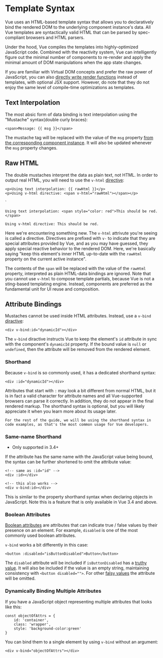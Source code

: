 # Template Syntax

Vue uses an HTML-based template syntax that allows you to declaratively bind the rendered DOM to the underlying component instance's data. All Vue templates are syntactically valid HTML that can be parsed by spec-compliant browsers and HTML parsers.

Under the hood, Vue compiles the templates into highly-optimized JavaScript code. Combined with the reactivity system, Vue can intelligently figure out the minimal number of components to re-render and apply the minimal amount of DOM manipulations when the app state changes.

If you are familiar with Virtual DOM concepts and prefer the raw power of JavaScript, you can also [directly write render functions](https://vuejs.org/guide/extras/render-function.html) instead of templates, with optional JSX support. However, do note that they do not enjoy the same level of compile-time optimizations as templates.

## Text Interpolation

The most absic form of data binding is text interpolation using the "Mustache" syntax(double curly braces):

    <span>Message: {{ msg }}</span>
The mustache tag will be replaced with the value of the `msg` property [from the corresponding component instance](https://vuejs.org/guide/essentials/reactivity-fundamentals.html#declaring-reactive-state). It will also be updated whenever the `msg` property changes.

## Raw HTML

The double mustaches interpret the data as plain text, not HTML. In order to output real HTML, you will need to use the `v-html` [directive](https://vuejs.org/api/built-in-directives.html#v-html):

    <p>Using text interpolation: {{ rawHtml }}</p>
    <p>Using v-html directive: <span v-html="rawHtml"></span></p>
`

    Using text interpolation: <span style="color: red">This should be red.</span>

    Using v-html directive: This should be red.
Here we're encountering something new. The `v-html` attrivute you're seeing is called a directive. Directives are prefixed with `v-` to indicate that they are special attributes provided by Vue, and as you may have guessed, they apply special reactive behavior to the rendered DOM. Here, we're basically saying "keep this element's inner HTML up-to-date with the `rawHtml` property on the current active instance".

The contents of the `span` will be replaced with the value of the `rawHtml` property, interpreted as plain HTML-data bindings are ignored. Note that you cannot use `v-html` to compose template partials, because Vue is not a sting-based templating engine. Instead, components are preferred as the fundamental unit for UI reuse and composition.

## Attribute Bindings

Mustaches cannot be used inside HTML attributes. Instead, use a `v-bind` [diractive](https://vuejs.org/api/built-in-directives.html#v-bind):

    <div v-bind:id="dynamicId"></div>
The `v-bind` diractive instructs Vue to keep the element's `id` attribute in sync with the component's `dynamicId` property. If the bound value is `null` or `undefined`, then the attribute will be removed from the rendered element.

### Shorthand

Because `v-bind` is so commonly used, it has a dedicated shorthand syntax:

    <div :id="dynamicId"></div>

Attributes that start with `:` may look a bit different from normal HTML, but it is in fact a valid character for attribute names and all Vue-supported browsers can parse it correctly. In addition, they do not appear in the final rendered markup. The shorthand syntax is optional, but you will likely appreciate it when you learn more about its usage later.

    For the rest of the guide, we will be using the shorthand syntax in code examples, as that's the most common usage for Vue developers.

### Same-name Shorthand

- Only supported in 3.4+

If the attribute has the same name with the JavaScript value being bound, the syntax can be further shortened to omit the attribute value:

    <!-- same as :id="id" -->
    <div :id></div>

    <!-- this also works -->
    <div v-bind:id></div>

This is similar to the property shorthand syntax when declaring objects in JavaScript. Note this is a feature that is only available in Vue 3.4 and above.

### Boolean Attributes

[Boolean attributes](https://html.spec.whatwg.org/multipage/common-microsyntaxes.html#boolean-attributes) are attributes that can indicate true / false values by their presence on an element. For example, `disabled` is one of the most commonly used boolean attributes.

`v-bind` works a bit differently in this case:

    <button :disabled="isButtonDisabled">Button</button>

The `disabled` attribute will be included if `isButtonDisabled` has a [truthy value](https://developer.mozilla.org/en-US/docs/Glossary/Truthy). It will also be included if the value is an empty string, maintaining consistency with `<button disabled="">`. For other [falsy values](https://developer.mozilla.org/en-US/docs/Glossary/Falsy) the attribute will be omitted.

### Dynamically Binding Multiple Attributes

If you have a JavaScript object representing multiple attributes that looks like this:

    const objectOfAttrs = {
        id: 'container',
        class: 'wrapper',
        style: 'background-color:green'
    }

You can bind them to a single element by using `v-bind` without an argument:

    <div v-bind="objectOfAttrs"></div>

